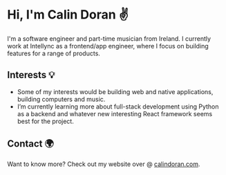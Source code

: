 # Hi, I'm Calin Doran ✌️

I'm a software engineer and part-time musician from Ireland. I currently work at Intellync as a frontend/app engineer, where I focus on building features for a range of products.

## Interests 💡

- Some of my interests would be building web and native applications, building computers and music.
- I’m currently learning more about full-stack development using Python as a backend and whatever new interesting React framework seems best for the project.

## Contact 🌍

Want to know more? Check out my website over @ [calindoran.com](https://calindoran.com).
